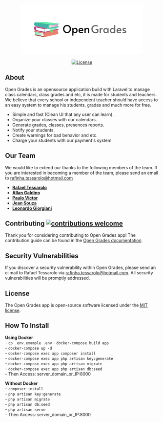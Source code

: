 <p align="center"><img src="https://github.com/RaFaTEOLI/open-grades/blob/master/public/plugins/images/logo_git.png?raw=true" width="400"></p>

<p align="center">
<a href="https://packagist.org/packages/laravel/framework"><img src="https://poser.pugx.org/laravel/framework/license.svg" alt="License"></a>
</p>

## About
Open Grades is an opensource application build with Laravel to manage class calendars, class grades and etc, it is made for students and teachers.
We believe that every school or independent teacher should have access to an easy system to manage his students, grades and much more for free.

- Simple and fast (Clean UI that any user can learn).
- Organize your classes with our calendars.
- Generate grades, classes, presences reports.
- Notify your students.
- Create warnings for bad behavior and etc.
- Charge your students with our payment's system

## Our Team

We would like to extend our thanks to the following members of the team. If you are interested in becoming a member of the team, please send an email to [rafinha.tessarolo@hotmail.com](mailto:rafinha.tessarolo@hotmail.com)

- **[Rafael Tessarolo](https://github.com/RaFaTEOLI)**
- **[Allan Galdino](https://github.com/GaldinoAllan)**
- **[Paulo Victor](https://github.com/paulovictor01)**
- **[Jean Souza](https://github.com/jeanhrsouza)**
- **[Leonardo Giorgiani](https://github.com/leogiorgiani)**

## Contributing [![contributions welcome](https://img.shields.io/badge/contributions-welcome-brightgreen.svg?style=flat)](https://github.com/RaFaTEOLI/open-grades/issues)

Thank you for considering contributing to Open Grades app! The contribution guide can be found in the [Open Grades documentation](#).

## Security Vulnerabilities

If you discover a security vulnerability within Open Grades, please send an e-mail to Rafael Tessarolo via [rafinha.tessarolo@hotmail.com](mailto:rafinha.tessarolo@hotmail.com). All security vulnerabilities will be promptly addressed.

## License

The Open Grades app is open-source software licensed under the [MIT license](https://opensource.org/licenses/MIT).

## How To Install

**Using Docker**\
    - `cp .env.example .env`
    - `docker-compose build app`\
    - `docker-compose up -d`\
    - `docker-compose exec app composer install`\
    - `docker-compose exec app php artisan key:generate`\
    - `docker-compose exec app php artisan migrate`\
    - `docker-compose exec app php artisan db:seed`\
    - Then Access: server_domain_or_IP:8000
    
**Without Docker**\
    - `composer install`\
    - `php artisan key:generate`\
    - `php artisan migrate`\
    - `php artisan db:seed`\
    - `php artisan serve`\
    - Then Access: server_domain_or_IP:8000
    
